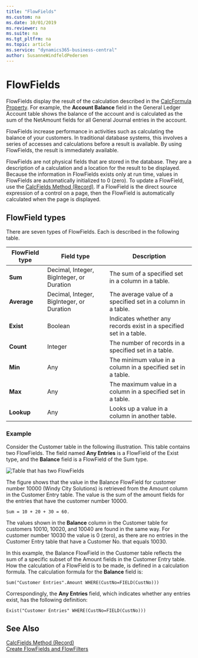 ```yaml
---
title: "FlowFields"
ms.custom: na
ms.date: 10/01/2019
ms.reviewer: na
ms.suite: na
ms.tgt_pltfrm: na
ms.topic: article
ms.service: "dynamics365-business-central"
author: SusanneWindfeldPedersen
---
```


# FlowFields
FlowFields display the result of the calculation described in the [CalcFormula Property](properties/devenv-calcformula-property.md). For example, the **Account Balance** field in the General Ledger Account table shows the balance of the account and is calculated as the sum of the NetAmount fields for all General Journal entries in the account.  
  
FlowFields increase performance in activities such as calculating the balance of your customers. In traditional database systems, this involves a series of accesses and calculations before a result is available. By using FlowFields, the result is immediately available.  
  
FlowFields are not physical fields that are stored in the database. They are a description of a calculation and a location for the result to be displayed. Because the information in FlowFields exists only at run time, values in FlowFields are automatically initialized to 0 (zero). To update a FlowField, use the [CalcFields Method (Record)](methods-auto/record/record-calcfields-method.md). If a FlowField is the direct source expression of a control on a page, then the FlowField is automatically calculated when the page is displayed.  
  
## FlowField types  
There are seven types of FlowFields. Each is described in the following table.  
  
|FlowField type|Field type|Description|  
|--------------|----------------|-----------------|  
|**Sum**|Decimal, Integer, BigInteger, or Duration|The sum of a specified set in a column in a table.|  
|**Average**|Decimal, Integer, BigInteger, or Duration|The average value of a specified set in a column in a table.|  
|**Exist**|Boolean|Indicates whether any records exist in a specified set in a table.|  
|**Count**|Integer|The number of records in a specified set in a table.|  
|**Min**|Any|The minimum value in a column in a specified set in a table.|  
|**Max**|Any|The maximum value in a column in a specified set in a table.|  
|**Lookup**|Any|Looks up a value in a column in another table.|  

### Example  
Consider the Customer table in the following illustration. This table contains two FlowFields. The field named **Any Entries** is a FlowField of the Exist type, and the **Balance** field is a FlowField of the Sum type.  
  
 ![Table that has two FlowFields](media/NAV_ADG_Diag_3.png "NAV\_ADG\_Diag\_3")  
  
The figure shows that the value in the Balance FlowField for customer number 10000 (Windy City Solutions) is retrieved from the Amount column in the Customer Entry table. The value is the sum of the amount fields for the entries that have the customer number 10000.  
  
```  
Sum = 10 + 20 + 30 = 60.  
```  
  
The values shown in the **Balance** column in the Customer table for customers 10010, 10020, and 10040 are found in the same way. For customer number 10030 the value is 0 (zero), as there are no entries in the Customer Entry table that have a Customer No. that equals 10030.  
  
In this example, the Balance FlowField in the Customer table reflects the sum of a specific subset of the Amount fields in the Customer Entry table. How the calculation of a FlowField is to be made, is defined in a calculation formula. The calculation formula for the **Balance** field is:  
  
```  
Sum("Customer Entries".Amount WHERE(CustNo=FIELD(CustNo)))  
```  
  
Correspondingly, the **Any Entries** field, which indicates whether any entries exist, has the following definition:  
  
```  
Exist("Customer Entries" WHERE(CustNo=FIELD(CustNo)))  
```  

## See Also  
[CalcFields Method (Record)](methods-auto/record/record-calcfields-method.md)  
[Create FlowFields and FlowFilters](devenv-creating-flowfields-and-flowfilters.md)  